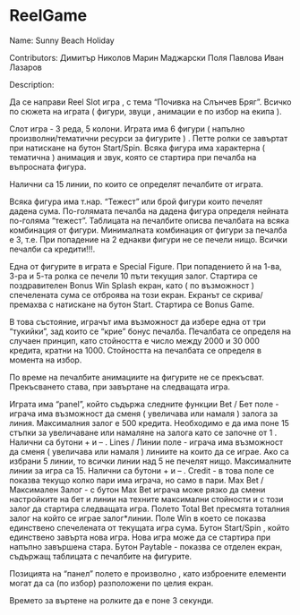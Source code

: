# ReelGame

Name: Sunny Beach Holiday

Contributors:
	Димитър Николов
	Марин Маджарски
	Поля Павлова
	Иван Лазаров

Description:

Да се направи Reel Slot игра , с тема “Почивка на Слънчев Бряг”. Всичко по сюжета на
играта ( фигури, звуци , анимации е по избор на екипа ).

Слот игра - 3 реда, 5 колони. Играта има 6 фигури ( напълно произволни/тематични
ресурси за фигурите ) . Петте ролки се завъртат при натискане на бутон Start/Spin. Всяка
фигура има характерна ( тематична ) анимация и звук, която се стартира при печалба на
въпросната фигура.

Налични са 15 линии, по които се определят печалбите от играта.

Всяка фигура има т.нар. “Тежест”​ или брой фигури които печелят дадена сума.
По-голямата печалба на дадена фигура определя нейната по-голяма “тежест”.
Таблицата на печалбите описва печалбата на всяка комбинация от фигури.
Минималната комбинация от фигури за печалба е 3, т.е. При попадение на 2 еднакви
фигури не се печели нищо. Всички печалби са кредити!!!.

Една от фигурите в играта е Special Figure.​ При попадението й на 1-ва, 3-ра и 5-та
ролка се печели 10 пъти текущия залог. Стартира се поздравителен Bonus Win Splash
екран, като ( по възможност​ ) спечелената сума се отброява на този екран. Екранът се
скрива/премахва с натискане на бутон Start. Стартира се Bonus Game.

В това състояние, играчът има възможност да избере една от три “тукийки”, зад
които се “крие” бонус печалба. Печалбата се определя на случаен принцип, като
стойността е число между 2000 и 30 000 кредита, кратни на 1000. Стойността на
печалбата се определя в момента на избор.

По време на печалбите анимациите на фигурите не се прекъсват. Прекъсването
става, при завъртане на следващата игра.

Играта има “panel​”, който съдържа следните функции
Bet​ / Бет​ поле - играча има възможност да сменя ( увеличава или намаля ) залога за
линия. Максималния залог е 500 кредита. Необходимо е да има поне 15 стъпки за
увеличаване или намаляне на залога като се започне от 1 ​. Налични са бутони + и –​ .
Lines / Линии ​поле - играча има възможност да сменя ( увеличава или намаля ) линиите
на които да се играе. Ако са избрани 5 линии, то всички линии над 5 не печелят нищо.
Максималните линии за игра са 15. Налични са бутони + и –​ .
Credit ​- в това поле се показва текущо колко пари има играча, но само в пари​.
Max Bet / Максимален Залог​ - с бутон Max Bet​ играча може рязко да смени настройките
на бет и линии на техните максимални стойности и с този залог да стартира следващата
игра. Полето Total Bet пресмята тоталния залог на който се играе залог*линии.
Поле Win​ в което се показва единствено спечелената от текущата игра сума.
Бутон Start/Spin ​, който единствено завърта нова игра. Нова игра може да се стартира
при напълно завършена стара.
Бутон Paytable​ - показва се отделен екран, съдържащ таблицата с печалбите на
фигурите.

Позицията на “панел” полето е произволно , като изброените елементи могат да са
(по избор) разположени по целия екран.

Времето за въртене на ролките да е поне 3 секунди.
